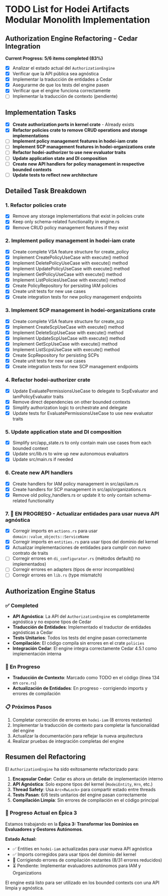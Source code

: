 # TODO List for Hodei Artifacts Modular Monolith Implementation

## Authorization Engine Refactoring - Cedar Integration

**Current Progress: 5/6 items completed (83%)**

- [x] Analizar el estado actual del `AuthorizationEngine`
- [x] Verificar que la API pública sea agnóstica
- [x] Implementar la traducción de entidades a Cedar
- [x] Asegurarme de que los tests del engine pasen
- [x] Verificar que el engine funciona correctamente
- [ ] Implementar la traducción de contexto (pendiente)

## Implementation Tasks

- [x] **Create authorization ports in kernel crate** - Already exists
- [x] **Refactor policies crate to remove CRUD operations and storage implementations**
- [ ] **Implement policy management features in hodei-iam crate**
- [ ] **Implement SCP management features in hodei-organizations crate**
- [ ] **Refactor hodei-authorizer to use new evaluator traits**
- [ ] **Update application state and DI composition**
- [ ] **Create new API handlers for policy management in respective bounded contexts**
- [ ] **Update tests to reflect new architecture**

## Detailed Task Breakdown

### 1. Refactor policies crate
- [x] Remove any storage implementations that exist in policies crate
- [x] Keep only schema-related functionality in engine.rs
- [x] Remove CRUD policy management features if they exist

### 2. Implement policy management in hodei-iam crate
- [x] Create complete VSA feature structure for create_policy
- [x] Implement CreatePolicyUseCase with execute() method
- [x] Implement DeletePolicyUseCase with execute() method
- [x] Implement UpdatePolicyUseCase with execute() method
- [x] Implement GetPolicyUseCase with execute() method
- [x] Implement ListPoliciesUseCase with execute() method
- [x] Create PolicyRepository for persisting IAM policies
- [x] Create unit tests for new use cases
- [x] Create integration tests for new policy management endpoints

### 3. Implement SCP management in hodei-organizations crate
- [x] Create complete VSA feature structure for create_scp
- [x] Implement CreateScpUseCase with execute() method
- [x] Implement DeleteScpUseCase with execute() method
- [x] Implement UpdateScpUseCase with execute() method
- [x] Implement GetScpUseCase with execute() method
- [x] Implement ListScpsUseCase with execute() method
- [x] Create ScpRepository for persisting SCPs
- [x] Create unit tests for new use cases
- [x] Create integration tests for new SCP management endpoints

### 4. Refactor hodei-authorizer crate
- [x] Update EvaluatePermissionsUseCase to delegate to ScpEvaluator and IamPolicyEvaluator traits
- [x] Remove direct dependencies on other bounded contexts
- [x] Simplify authorization logic to orchestrate and delegate
- [x] Update tests for EvaluatePermissionsUseCase to use new evaluator traits

### 5. Update application state and DI composition
- [x] Simplify src/app_state.rs to only contain main use cases from each bounded context
- [x] Update src/lib.rs to wire up new autonomous evaluators
- [x] Update src/main.rs if needed

### 6. Create new API handlers
- [x] Create handlers for IAM policy management in src/api/iam.rs
- [x] Create handlers for SCP management in src/api/organizations.rs
- [x] Remove old policy_handlers.rs or update it to only contain schema-related functionality

### 7. 🔧 EN PROGRESO - Actualizar entidades para usar nueva API agnóstica
- [x] Corregir imports en `actions.rs` para usar `domain::value_objects::ServiceName`
- [x] Corregir imports en `entities.rs` para usar tipos del dominio del kernel
- [x] Actualizar implementaciones de entidades para cumplir con nuevo contrato de traits
- [ ] Corregir errores en `di_configurator.rs` (métodos default() no implementados)
- [ ] Corregir errores en adapters (tipos de error incompatibles)
- [ ] Corregir errores en `lib.rs` (type mismatch)

## Authorization Engine Status

### ✅ Completed
- **API Agnóstica**: La API del `AuthorizationEngine` es completamente agnóstica y no expone tipos de Cedar
- **Traducción de Entidades**: Implementado el traductor de entidades agnósticas a Cedar
- **Tests Unitarios**: Todos los tests del engine pasan correctamente
- **Compilación**: El código compila sin errores en el crate `policies`
- **Integración Cedar**: El engine integra correctamente Cedar 4.5.1 como implementación interna

### 🔄 En Progreso
- **Traducción de Contexto**: Marcado como TODO en el código (línea 134 en `core.rs`)
- **Actualización de Entidades**: En progreso - corrigiendo imports y errores de compilación

### 📋 Próximos Pasos
1. Completar corrección de errores en `hodei-iam` (8 errores restantes)
2. Implementar la traducción de contexto para completar la funcionalidad del engine
3. Actualizar la documentación para reflejar la nueva arquitectura
4. Realizar pruebas de integración completas del engine

## Resumen del Refactoring

El `AuthorizationEngine` ha sido exitosamente refactorizado para:

1. **Encapsular Cedar**: Cedar es ahora un detalle de implementación interno
2. **API Agnóstica**: Solo expone tipos del kernel (`HodeiEntity`, `Hrn`, etc.)
3. **Thread Safety**: Usa `Arc<RwLock>` para compartir estado entre threads
4. **Tests Pasan**: 6/6 tests unitarios del engine pasan correctamente
5. **Compilación Limpia**: Sin errores de compilación en el código principal

### 🚀 Progreso Actual en Épica 3

Estamos trabajando en la **Épica 3: Transformar los Dominios en Evaluadores y Gestores Autónomos**.

**Estado Actual:**
- ✅ Entities en `hodei-iam` actualizadas para usar nueva API agnóstica
- ✅ Imports corregidos para usar tipos del dominio del kernel
- 🔄 Corrigiendo errores de compilación restantes (8/31 errores reducidos)
- ⏳ Pendiente: Implementar evaluadores autónomos para IAM y Organizations

El engine está listo para ser utilizado en los bounded contexts con una API limpia y agnóstica.
